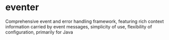 # eventer
Comprehensive event and error handling framework, featuring rich context information carried by event messages, simplicity of use, flexibility of configuration, primarily for Java 
